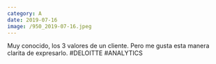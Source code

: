 ```yaml
--- 
category: A 
date: 2019-07-16 
image: /950_2019-07-16.jpeg 
--- 
```


Muy conocido, los 3 valores de un cliente. Pero me gusta esta manera clarita de expresarlo. #DELOITTE #ANALYTICS